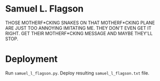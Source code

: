 # Samuel L. Flagson
THOSE MOTHERF\*CKING SNAKES ON THAT MOTHERF\*CKING PLANE ARE JUST TOO ANNOYING 
IMITATING ME. THEY DON'T EVEN GET IT RIGHT. GET THEIR MOTHERF\*CKING MESSAGE
AND MAYBE THEY'LL STOP.

# Deployment
Run `samuel_l_flagson.py`. Deploy resulting `samuel_l_flagson.txt` file.


